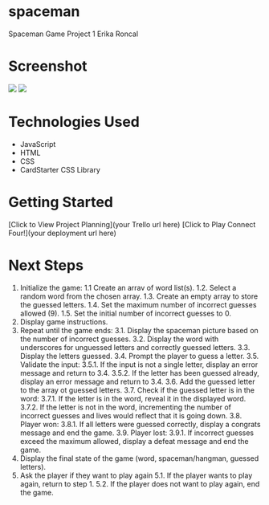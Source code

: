 # spaceman
Spaceman Game Project 1
Erika Roncal 

# Screenshot

<img src="https://i.imgur.com/9d7MFQt.jpg">
<img src="url to your image on imgur">

# Technologies Used

- JavaScript
- HTML
- CSS
- CardStarter CSS Library

# Getting Started

[Click to View Project Planning](your Trello url here)
[Click to Play Connect Four!](your deployment url here)

# Next Steps

1. Initialize the game:
1.1 Create an arrav of word list(s).
1.2. Select a random word from the chosen array.
1.3. Create an empty array to store the guessed letters.
1.4. Set the maximum number of incorrect guesses allowed (9).
1.5. Set the initial number of incorrect guesses to 0.
2. Display game instructions.
3. Repeat until the game ends:
3.1. Display the spaceman picture based on the number of incorrect guesses.
3.2. Display the word with underscores for unguessed letters and correctly guessed letters.
3.3. Display the letters guessed.
3.4. Prompt the player to guess a letter.
3.5. Validate the input:
3.5.1. If the input is not a single letter, display an error message and return to 3.4.
3.5.2. If the letter has been guessed already, display an error message and return to 3.4.
3.6. Add the guessed letter to the array ot guessed letters.
3.7. Check if the guessed letter is in the word:
3.7.1. If the letter is in the word, reveal it in the displayed word.
3.7.2. If the letter is not in the word, incrementing the number of incorrect guesses and lives would reflect that it is going down.
3.8. Player won:
3.8.1. If all letters were guessed correctly, display a congrats message and end the game.
3.9. Player lost:
3.9.1. If incorrect guesses exceed the maximum allowed, display a defeat message and end the game.
4. Display the final state of the game (word, spaceman/hangman, guessed letters).
5. Ask the player if they want to play
again
5.1. If the player wants to play again, return to step 1.
5.2. If the player does not want to play again, end the game.